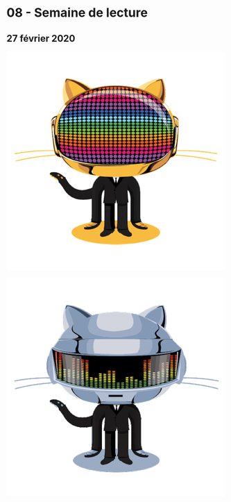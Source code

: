 # 08 - Semaine de lecture

## 27 février 2020

![](../.gitbook/assets/daftpunktocat-guy.gif)

![](../.gitbook/assets/daftpunktocat-thomas.gif)


